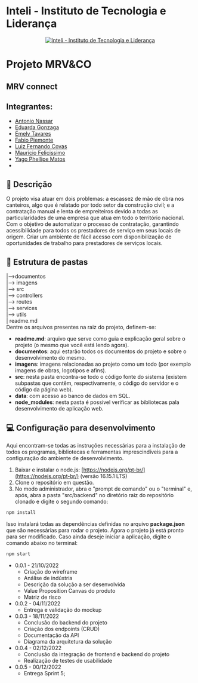 # Inteli - Instituto de Tecnologia e Liderança
<p align="center">
<a href= "https://www.inteli.edu.br/"><img src="https://www.inteli.edu.br/wp-content/uploads/2021/08/20172028/marca_1-2.png" alt="Inteli - Instituto de Tecnologia e Liderança" border="0"></a>
</p>

# Projeto MRV&CO

## MRV connect

## Integrantes:
- <a href="https://www.linkedin.com/in/antonionassar/">Antonio Nassar</a>
- <a href="https://www.linkedin.com/in/eduarda-gonzaga-009794219"> Eduarda Gonzaga</a>
- <a href="https://www.linkedin.com/in/emely-tavares-3575ba24a">Émely Tavares</a>
- <a href="https://www.linkedin.com/in/fabio-piemonte-823a65211">Fabio Piemonte</a>
- <a href="https://www.linkedin.com/in/lfcovas97">Luiz Fernando Covas</a>
- <a href="https://www.linkedin.com/in/mauricio-felicissimo-475024240">Mauricio Felicissimo</a>
- <a href="https://www.linkedin.com/in/yago-phellipe">Yago Phellipe Matos</a>
- 
## :memo: Descrição
O projeto visa atuar em dois problemas: a escassez de mão de obra nos canteiros, algo que é relatado por todo setor da construção civil; e a contratação manual e lenta de empreiteiros devido a todas as particularidades de uma empresa que atua em todo o território nacional. Com o objetivo de automatizar o processo de contratação, garantindo acessibilidade para todos os prestadores de serviço em seus locais de origem. Criar um ambiente de fácil acesso com disponibilização de oportunidades de trabalho para prestadores de serviços locais.

## :file_folder: Estrutura de pastas
|-->documentos<br>
|--> imagens<br>
|--> src<br>
    |--> controllers<br>
    |--> routes<br>
    |--> services<br>
    |--> utils<br>
| readme.md<br>
Dentre os arquivos presentes na raiz do projeto, definem-se:
- <b>readme.md</b>: arquivo que serve como guia e explicação geral sobre o projeto (o mesmo que você está lendo agora).
- <b>documentos</b>: aqui estarão todos os documentos do projeto e sobre o desenvolvimento do mesmo.
- <b>imagens</b>: imagens relacionadas ao projeto como um todo (por exemplo imagens de obras, logotipos e afins).
- <b>src</b>: nesta pasta encontra-se todo o código fonte do sistema (existem subpastas que contêm, respectivamente, o código do servidor e o código da página web).
- <b>data</b>: com acesso ao banco de dados em SQL.
- <b>node_modules</b>: nesta pasta é possível verificar as bibliotecas pala desenvolvimento de aplicação web.

## :computer: Configuração para desenvolvimento
Aqui encontram-se todas as instruções necessárias para a instalação de todos os programas, bibliotecas e ferramentas imprescindíveis para a configuração do ambiente de desenvolvimento.
1.  Baixar e instalar o node.js:  [https://nodejs.org/pt-br/](https://nodejs.org/pt-br/) (versão 16.15.1 LTS)
2. Clone o repositório em questão.
3.  No modo administrador, abra o "prompt de comando" ou o "terminal" e, após,  abra a pasta "src/backend" no diretório raiz do repositório clonado e digite o segundo comando:
```sh
npm install
```
Isso instalará todas as dependências definidas no arquivo <b>package.json</b> que são necessárias para rodar o projeto. Agora o projeto já está pronto para ser modificado. Caso ainda deseje iniciar a aplicação, digite o comando abaixo no terminal:
```sh
npm start
```
* 0.0.1 - 21/10/2022
    * Criação do wireframe
    * Análise de indústria
    * Descrição da solução a ser desenvolvida
    * Value Proposition Canvas do produto
    * Matriz de risco
* 0.0.2 - 04/11/2022
    * Entrega e validação do mockup
* 0.0.3 - 18/11/2022
    * Conclusão do backend do projeto
    * Criação dos endpoints (CRUD)
    * Documentação da API
    * Diagrama da arquitetura da solução
* 0.0.4 - 02/12/2022
    * Conclusão da integração de frontend e backend do projeto
    * Realização de testes de usabilidade
* 0.0.5 - 00/12/2022
    * Entrega Sprint 5;
